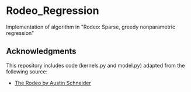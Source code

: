 # Rodeo_Regression
Implementation of algorithm in "Rodeo: Sparse, greedy nonparametric regression"

## Acknowledgments

This repository includes code (kernels.py and model.py) adapted from the following source:

- [The Rodeo by Austin Schneider](https://github.com/austinschneider/the-rodeo)
